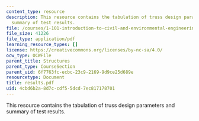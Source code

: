 ```yaml
---
content_type: resource
description: This resource contains the tabulation of truss design parameters and
  summary of test results.
file: /courses/1-101-introduction-to-civil-and-environmental-engineering-design-i-fall-2005/4cbd6b2a8d7ccdf55dcd7ec817178701_results.pdf
file_size: 41226
file_type: application/pdf
learning_resource_types: []
license: https://creativecommons.org/licenses/by-nc-sa/4.0/
ocw_type: OCWFile
parent_title: Structures
parent_type: CourseSection
parent_uid: 6f7763fc-ecbc-23c9-2169-9d9ce25d689e
resourcetype: Document
title: results.pdf
uid: 4cbd6b2a-8d7c-cdf5-5dcd-7ec817178701
---
```

This resource contains the tabulation of truss design parameters and summary of test results.